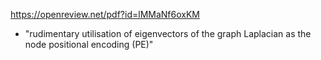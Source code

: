 https://openreview.net/pdf?id=lMMaNf6oxKM
- "rudimentary utilisation of eigenvectors of the graph Laplacian as the node positional encoding (PE)"